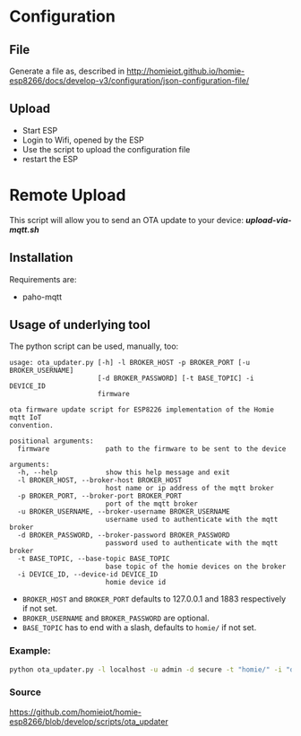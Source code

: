 # Configuration 
## File
Generate a file as, described in 
http://homieiot.github.io/homie-esp8266/docs/develop-v3/configuration/json-configuration-file/

## Upload
* Start ESP
* Login to Wifi, opened by the ESP
* Use the script to upload the configuration file
* restart the ESP

# Remote Upload

This script will allow you to send an OTA update to your device:
***upload-via-mqtt.sh***

## Installation

Requirements are:
* paho-mqtt

## Usage of underlying tool

The python script can be used, manually, too:
```text
usage: ota_updater.py [-h] -l BROKER_HOST -p BROKER_PORT [-u BROKER_USERNAME]
                      [-d BROKER_PASSWORD] [-t BASE_TOPIC] -i DEVICE_ID
                      firmware

ota firmware update script for ESP8226 implementation of the Homie mqtt IoT
convention.

positional arguments:
  firmware              path to the firmware to be sent to the device

arguments:
  -h, --help            show this help message and exit
  -l BROKER_HOST, --broker-host BROKER_HOST
                        host name or ip address of the mqtt broker
  -p BROKER_PORT, --broker-port BROKER_PORT
                        port of the mqtt broker
  -u BROKER_USERNAME, --broker-username BROKER_USERNAME
                        username used to authenticate with the mqtt broker
  -d BROKER_PASSWORD, --broker-password BROKER_PASSWORD
                        password used to authenticate with the mqtt broker
  -t BASE_TOPIC, --base-topic BASE_TOPIC
                        base topic of the homie devices on the broker
  -i DEVICE_ID, --device-id DEVICE_ID
                        homie device id
```

* `BROKER_HOST` and `BROKER_PORT` defaults to 127.0.0.1 and 1883 respectively if not set.
* `BROKER_USERNAME` and `BROKER_PASSWORD` are optional.
* `BASE_TOPIC` has to end with a slash, defaults to `homie/` if not set.

### Example:

```bash
python ota_updater.py -l localhost -u admin -d secure -t "homie/" -i "device-id" /path/to/firmware.bin
```

### Source
https://github.com/homieiot/homie-esp8266/blob/develop/scripts/ota_updater
